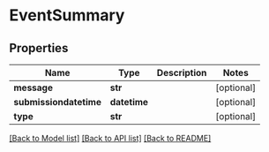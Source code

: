 # EventSummary


## Properties
Name | Type | Description | Notes
------------ | ------------- | ------------- | -------------
**message** | **str** |  | [optional] 
**submissiondatetime** | **datetime** |  | [optional] 
**type** | **str** |  | [optional] 

[[Back to Model list]](../README.md#documentation-for-models) [[Back to API list]](../README.md#documentation-for-api-endpoints) [[Back to README]](../README.md)


